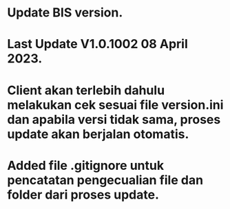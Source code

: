 # Update BIS version.

# Last Update V1.0.1002 08 April 2023.

# Client akan terlebih dahulu melakukan cek sesuai file version.ini dan apabila versi tidak sama, proses update akan berjalan otomatis.

# Added file .gitignore untuk pencatatan pengecualian file dan folder dari proses update.

